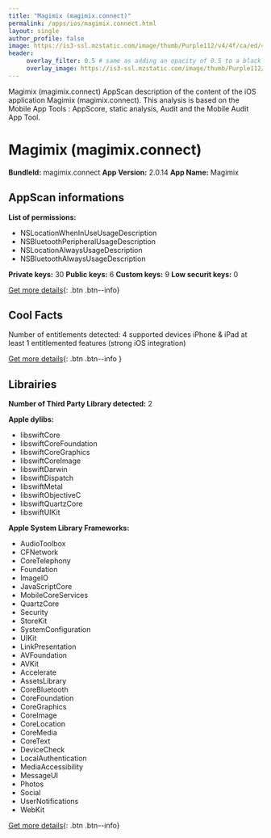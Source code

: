 ```yaml
---
title: "Magimix (magimix.connect)"
permalink: /apps/ios/magimix.connect.html
layout: single
author_profile: false
image: https://is3-ssl.mzstatic.com/image/thumb/Purple112/v4/4f/ca/ed/4fcaedef-528e-5a32-884f-eafcd5c9c9ec/AppIcon-0-0-1x_U007emarketing-0-0-0-7-0-0-sRGB-0-0-0-GLES2_U002c0-512MB-85-220-0-0.png/512x512bb.jpg
header: 
     overlay_filter: 0.5 # same as adding an opacity of 0.5 to a black background
     overlay_image: https://is3-ssl.mzstatic.com/image/thumb/Purple112/v4/4f/ca/ed/4fcaedef-528e-5a32-884f-eafcd5c9c9ec/AppIcon-0-0-1x_U007emarketing-0-0-0-7-0-0-sRGB-0-0-0-GLES2_U002c0-512MB-85-220-0-0.png/512x512bb.jpg
---
```

Magimix (magimix.connect) AppScan description of the content of the iOS application Magimix (magimix.connect). This analysis is based on the Mobile App Tools : AppScore, static analysis, Audit and the Mobile Audit App Tool.

# Magimix (magimix.connect)

**BundleId:** magimix.connect
**App Version:** 2.0.14
**App Name:** Magimix


## AppScan informations 

**List of permissions:** 
- NSLocationWhenInUseUsageDescription
- NSBluetoothPeripheralUsageDescription
- NSLocationAlwaysUsageDescription
- NSBluetoothAlwaysUsageDescription
  
  
**Private keys:** 30
**Public keys:** 6
**Custom keys:** 9
**Low securit keys:** 0
  
[Get more details](/pricing.html){: .btn .btn--info}

## Cool Facts

Number of entitlements detected: 4
supported devices iPhone & iPad
at least 1 entitlemented features (strong iOS integration)
  
[Get more details](/pricing.html){: .btn .btn--info }

## Librairies 
**Number of Third Party Library detected:** 2


**Apple dylibs:**
- libswiftCore
- libswiftCoreFoundation
- libswiftCoreGraphics
- libswiftCoreImage
- libswiftDarwin
- libswiftDispatch
- libswiftMetal
- libswiftObjectiveC
- libswiftQuartzCore
- libswiftUIKit


**Apple System Library Frameworks:**
- AudioToolbox
- CFNetwork
- CoreTelephony
- Foundation
- ImageIO
- JavaScriptCore
- MobileCoreServices
- QuartzCore
- Security
- StoreKit
- SystemConfiguration
- UIKit
- LinkPresentation
- AVFoundation
- AVKit
- Accelerate
- AssetsLibrary
- CoreBluetooth
- CoreFoundation
- CoreGraphics
- CoreImage
- CoreLocation
- CoreMedia
- CoreText
- DeviceCheck
- LocalAuthentication
- MediaAccessibility
- MessageUI
- Photos
- Social
- UserNotifications
- WebKit


  
[Get more details](/pricing.html){: .btn .btn--info}

